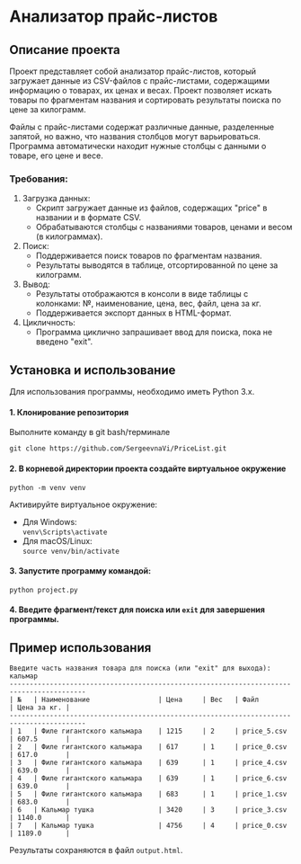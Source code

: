 # Анализатор прайс-листов

## Описание проекта

Проект представляет собой анализатор прайс-листов, который загружает данные из CSV-файлов с прайс-листами, содержащими информацию о товарах, их ценах и весах. Проект позволяет искать товары по фрагментам названия и сортировать результаты поиска по цене за килограмм.

Файлы с прайс-листами содержат различные данные, разделенные запятой, но важно, что названия столбцов могут варьироваться. Программа автоматически находит нужные столбцы с данными о товаре, его цене и весе.

### Требования:
1. Загрузка данных:
   - Скрипт загружает данные из файлов, содержащих "price" в названии и в формате CSV.
   - Обрабатываются столбцы с названиями товаров, ценами и весом (в килограммах).
2. Поиск:
    - Поддерживается поиск товаров по фрагментам названия.
    - Результаты выводятся в таблице, отсортированной по цене за килограмм.
3. Вывод:
    - Результаты отображаются в консоли в виде таблицы с колонками: №, наименование, цена, вес, файл, цена за кг.
    - Поддерживается экспорт данных в HTML-формат.
4. Цикличность:
    - Программа циклично запрашивает ввод для поиска, пока не введено "exit".

## Установка и использование

Для использования программы, необходимо иметь Python 3.x.

#### 1. Клонирование репозитория

Выполните команду в git bash/терминале
```
git clone https://github.com/SergeevnaVi/PriceList.git
```
#### 2. В корневой директории проекта создайте виртуальное окружение
```
python -m venv venv
```

Активируйте виртуальное окружение:
   - Для Windows:  
     ```venv\Scripts\activate```
  - Для macOS/Linux:  
    ```source venv/bin/activate```

#### 3. Запустите программу командой:
```
python project.py
```

#### 4. Введите фрагмент/текст для поиска или ```exit``` для завершения программы.

## Пример использования

```
Введите часть названия товара для поиска (или "exit" для выхода): кальмар
-----------------------------------------------------------------------------------------
| №   | Наименование                 | Цена     | Вес   | Файл            | Цена за кг. |
-----------------------------------------------------------------------------------------
| 1   | Филе гигантского кальмара    | 1215     | 2     | price_5.csv     | 607.5       |
| 2   | Филе гигантского кальмара    | 617      | 1     | price_0.csv     | 617.0       |  
| 3   | Филе гигантского кальмара    | 639      | 1     | price_4.csv     | 639.0       |  
| 4   | Филе гигантского кальмара    | 639      | 1     | price_6.csv     | 639.0       |  
| 5   | Филе гигантского кальмара    | 683      | 1     | price_1.csv     | 683.0       |  
| 6   | Кальмар тушка                | 3420     | 3     | price_3.csv     | 1140.0      |  
| 7   | Кальмар тушка                | 4756     | 4     | price_0.csv     | 1189.0      |
```

Результаты сохраняются в файл ```output.html```.
